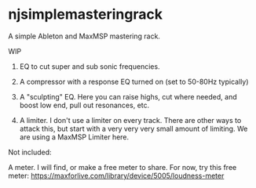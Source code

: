 # njsimplemasteringrack
A simple Ableton and MaxMSP mastering rack. 

WIP

1) EQ to cut super and sub sonic frequencies.

2) A compressor with a response EQ turned on (set to 50-80Hz typically)

3) A "sculpting" EQ. Here you can raise highs, cut where needed, and boost low end, pull out resonances, etc.

4) A limiter. I don't use a limiter on every track. There are other ways to attack this, but start with a very very very small amount of limiting. We are using a MaxMSP Limiter here.

Not included:

A meter. I will find, or make a free meter to share. For now, try this free meter: https://maxforlive.com/library/device/5005/loudness-meter
